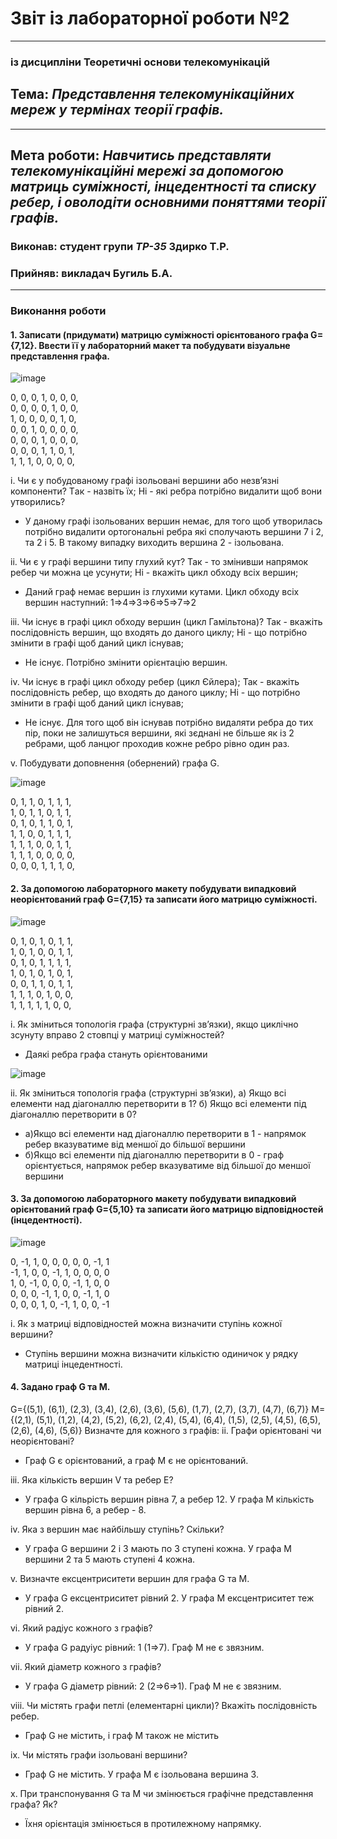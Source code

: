 # Звіт із лабораторної роботи №2
---
### із дисципліни Теоретичні основи телекомунікацій
## Тема: *Представлення телекомунікаційних мереж у термінах теорії графів.*
---
## Мета роботи: *Навчитись представляти телекомунікаційні мережі за допомогою матриць суміжності, інцедентності та списку ребер, і оволодіти основними поняттями теорії графів.*

### Виконав: студент групи *ТР-35* Здирко Т.Р.
### Прийняв: викладач Бугиль Б.А.
---

### Виконання роботи
#### 1. Записати (придумати) матрицю суміжності орієнтованого графа G={7,12}. Ввести її у лабораторний макет та побудувати візуальне представлення графа.

![image](https://user-images.githubusercontent.com/79188624/114745576-75436a00-9d57-11eb-9a92-d497c1d262e7.png)


0, 0, 0, 1, 0, 0, 0,  
0, 0, 0, 0, 1, 0, 0,  
1, 0, 0, 0, 0, 1, 0,  
0, 0, 1, 0, 0, 0, 0,  
0, 0, 0, 1, 0, 0, 0,  
0, 0, 0, 1, 1, 0, 1,  
1, 1, 1, 0, 0, 0, 0,  

i. Чи є у побудованому графі ізольовані вершини або незв’язні компоненти? Tак - назвіть їх; Hі - які ребра потрібно видалити щоб вони утворились?
* У даному графі ізольованих вершин немає, для того щоб утворилась потрібно видалити ортогональні ребра які сполучають вершини 7 і 2, та 2 і 5. В такому випадку виходить вершина 2 - ізольована.

ii.	Чи є у графі вершини типу глухий кут? Так - то змінивши напрямок ребер чи можна це усунути; Hі - вкажіть цикл обходу всіх вершин;
* Даний граф немає вершин із глухими кутами. Цикл обходу всіх вершин наступний: 1=>4=>3=>6=>5=>7=>2

iii.	Чи існує в графі цикл обходу вершин (цикл Гамільтона)? Так - вкажіть послідовність вершин, що входять до даного циклу; Hі - що потрібно змінити в графі щоб даний цикл існував;
* Не існує. Потрібно змінити орієнтацію вершин.

iv.	Чи існує в графі цикл обходу ребер (цикл Єйлера); Так - вкажіть послідовність ребер, що входять до даного циклу; Hі - що потрібно змінити в графі щоб даний цикл існував;
* Не існує. Для того щоб він існував потрібно видаляти ребра до тих пір, поки не залишуться вершини, які зєднані не більше як із 2 ребрами, щоб ланцюг проходив кожне ребро рівно один раз.

v.	Побудувати доповнення (обернений) графа G.

![image](https://user-images.githubusercontent.com/79188624/114749362-8bebc000-9d5b-11eb-8f9f-aa9cccbe78bf.png)

0, 1, 1, 0, 1, 1, 1,  
1, 0, 1, 1, 0, 1, 1,  
0, 1, 0, 1, 1, 0, 1,  
1, 1, 0, 0, 1, 1, 1,  
1, 1, 1, 0, 0, 1, 1,  
1, 1, 1, 0, 0, 0, 0,  
0, 0, 0, 1, 1, 1, 0,  


#### 2.	За допомогою лабораторного макету побудувати випадковий неорієнтований граф G={7,15} та записати його матрицю суміжності.

![image](https://user-images.githubusercontent.com/79188624/114750086-4380d200-9d5c-11eb-8583-070fb95e2bea.png)


0, 1, 0, 1, 0, 1, 1,  
1, 0, 1, 0, 0, 1, 1,  
0, 1, 0, 1, 1, 1, 1,  
1, 0, 1, 0, 1, 0, 1,  
0, 0, 1, 1, 0, 1, 1,  
1, 1, 1, 0, 1, 0, 0,  
1, 1, 1, 1, 1, 0, 0,  


i.	Як зміниться топологія графа (структурні зв’язки), якщо циклічно зсунуту вправо 2 стовпці у матриці суміжностей?
* Даякі ребра графа стануть орієнтованими

![image](https://user-images.githubusercontent.com/79188624/114750456-ad00e080-9d5c-11eb-8d7d-2e61da326fd1.png)

ii.	Як зміниться топологія графа (структурні зв’язки), а) Якщо всі елементи над діагоналлю перетворити в 1? б) Якщо всі елементи під діагоналлю перетворити в 0?
* а)Якщо всі елементи над діагоналлю перетворити в 1 - напрямок ребер вказуватиме від меншої до більшої вершини
* б)Якщо всі елементи під діагоналлю перетворити в 0 - граф орієнтується, напрямок ребер вказуватиме від більшої до меншої вершини

#### 3.	За допомогою лабораторного макету побудувати випадковий орієнтований граф G={5,10} та записати його матрицю відповідностей (інцедентності).

![image](https://user-images.githubusercontent.com/79188624/114751308-a7f06100-9d5d-11eb-842d-5979cb92c862.png)

0, -1, 1, 0, 0, 0, 0, 0, -1, 1  
-1, 1, 0, 0, -1, 1, 0, 0, 0, 0  
1, 0, -1, 0, 0, 0, -1, 1, 0, 0  
0, 0, 0, -1, 1, 0, 0, -1, 1, 0  
0, 0, 0, 1, 0, -1, 1, 0, 0, -1  


i.	Як з матриці відповідностей можна визначити ступінь кожної вершини?
* Ступінь вершини можна визначити кількістю одиничок у рядку матриці інцедентності.

#### 4.	Задано граф G та M.
G={(5,1), (6,1), (2,3), (3,4), (2,6), (3,6), (5,6), (1,7), (2,7), (3,7), (4,7), (6,7)}
M={(2,1), (5,1), (1,2), (4,2), (5,2), (6,2), (2,4), (5,4), (6,4), (1,5), (2,5), (4,5), (6,5), (2,6), (4,6), (5,6)}
Визначте для кожного з графів:
ii.	Графи орієнтовані чи неорієнтовані?
* Граф G є орієнтований, а граф M є не орієнтований.

iii.	Яка кількість вершин V та ребер E?
* У графа G кільрість вершин рівна 7, а ребер 12. У графа М кількість вершин рівна 6, а ребер - 8.

iv.	Яка з вершин має найбільшу ступінь? Скільки?
* У графа G вершини 2 і 3 мають по 3 ступені кожна. У графа М вершини 2 та 5 мають ступені 4 кожна.

v.	Визначте ексцентриситети вершин для графа G та M.
* У графа G ексцентриситет рівний 2. У графа M ексцентриситет теж рівний 2.

vi.	Який радіус кожного з графів?
* У графа G радуіус рівний: 1 (1⇒7). Граф M не є звязним.

vii.	Який діаметр кожного з графів?
* У графа G діаметр рівний: 2 (2⇒6⇒1). Граф M не є звязним.

viii.	Чи містять графи петлі (елементарні цикли)? Вкажіть послідовність ребер.
* Граф G не містить, і граф M також не містить

ix.	Чи містять графи ізольовані вершини?
* Граф G не містить. У графа M є ізольована вершина 3.

x.	При транспонування G та M чи змінюється графічне представлення графа? Як?
* Їхня орієнтація змінюється в протилежному напрямку.
